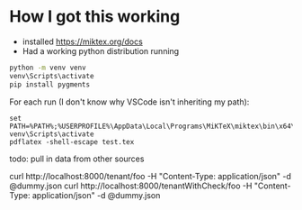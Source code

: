 # How I got this working
* installed https://miktex.org/docs
* Had a working python distribution running

```cmd
python -m venv venv
venv\Scripts\activate
pip install pygments
```

For each run (I don't know why VSCode isn't inheriting my path):
```
set PATH=%PATH%;%USERPROFILE%\AppData\Local\Programs\MiKTeX\miktex\bin\x64\
venv\Scripts\activate
pdflatex -shell-escape test.tex
```


todo: pull in data from other sources

curl http://localhost:8000/tenant/foo -H "Content-Type: application/json" -d @dummy.json
curl http://localhost:8000/tenantWithCheck/foo -H "Content-Type: application/json" -d @dummy.json